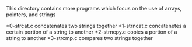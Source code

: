 This directory contains more programs which focus on the use of arrays, pointers, and strings

*0-strcat.c concatenates two strings together
*1-strncat.c concatenetes a certain portion of a string to another
*2-strncpy.c copies a portion of a string to another
*3-strcmp.c compares two strings together
